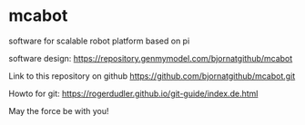 # mcabot
software for scalable robot platform based on pi

software design:
https://repository.genmymodel.com/bjornatgithub/mcabot

Link to this repository on github
https://github.com/bjornatgithub/mcabot.git

Howto for git:
https://rogerdudler.github.io/git-guide/index.de.html

May the force be with you!
